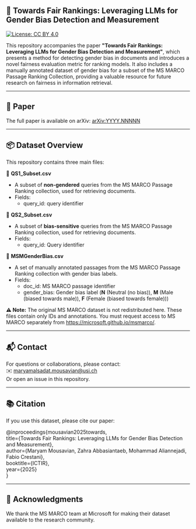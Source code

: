## 📘 Towards Fair Rankings: Leveraging LLMs for Gender Bias Detection and Measurement

[![License: CC BY 4.0](https://img.shields.io/badge/License-CC%20BY%204.0-lightgrey.svg)](https://creativecommons.org/licenses/by/4.0/)

This repository accompanies the paper **"Towards Fair Rankings: Leveraging LLMs for Gender Bias Detection and Measurement"**, which presents a method for detecting gender bias in documents and introduces a novel fairness evaluation metric for ranking models. It also includes a manually annotated dataset of gender bias for a subset of the MS MARCO Passage Ranking Collection, providing a valuable resource for future research on fairness in information retrieval.

---

## 🔗 Paper

The full paper is available on arXiv: [arXiv:YYYY.NNNNN](https://arxiv.org/abs/YYYY.NNNNN)

---

## 📦 Dataset Overview

This repository contains three main files:

🔹 **QS1_Subset.csv**

- A subset of **non-gendered** queries from the MS MARCO Passage Ranking collection, used for retrieving documents.
- Fields:
  - query_id: query identifier

🔹 **QS2_Subset.csv**
  
- A subset of **bias-sensitive** queries from the MS MARCO Passage Ranking collection, used for retrieving documents.
- Fields:
  - query_id: Query identifier

🔹 **MSMGenderBias.csv**

- A set of manually annotated passages from the MS MARCO Passage Ranking collection with gender bias labels.
- Fields:
  - doc_id: MS MARCO passage identifier
  - gender_bias: Gender bias label (**N** (Neutral (no bias)), **M** (Male (biased towards male)), **F** (Female (biased towards female)))

**⚠️ Note:** The original MS MARCO dataset is not redistributed here. These files contain only IDs and annotations. You must request access to MS MARCO separately from https://microsoft.github.io/msmarco/.

---

## 📬 Contact

For questions or collaborations, please contact:  
✉️ maryamalsadat.mousavian@usi.ch  
Or open an issue in this repository.

---

## 📚 Citation

If you use this dataset, please cite our paper:  

@inproceedings{mousavian2025towards,  
  title={Towards Fair Rankings: Leveraging LLMs for Gender Bias Detection and Measurement},  
  author={Maryam Mousavian, Zahra Abbasiantaeb, Mohammad Aliannejadi, Fabio Crestani},  
  booktitle={ICTIR},  
  year={2025}  
}

---

## 🙏 Acknowledgments

We thank the MS MARCO team at Microsoft for making their dataset available to the research community.
